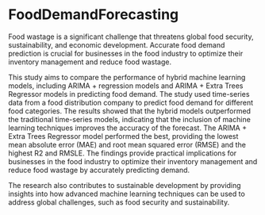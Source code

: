 # FoodDemandForecasting
Food wastage is a significant challenge that threatens global food security, sustainability, and economic development. Accurate food demand prediction is crucial for businesses in the food industry to optimize their inventory management and reduce food wastage. 

This study aims to compare the performance of hybrid machine learning models, including ARIMA + regression models and ARIMA + Extra Trees Regressor models in predicting food demand. The study used time-series data from a food distribution company to predict food demand for different food categories. The results showed that the hybrid models outperformed the traditional time-series models, indicating that the inclusion of machine learning techniques improves the accuracy of the forecast. The ARIMA + Extra Trees Regressor model performed the best, providing the lowest mean absolute error (MAE) and root mean squared error (RMSE) and the highest R2 and RMSLE. The findings provide practical implications for businesses in the food industry to optimize their inventory management and reduce food wastage by accurately predicting demand. 

The research also contributes to sustainable development by providing insights into how advanced machine learning techniques can be used to address global challenges, such as food security and sustainability.  

